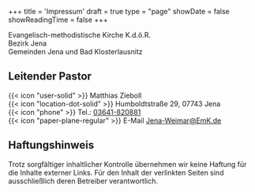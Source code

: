 +++
title = 'Impressum'
draft = true
type = "page"
showDate = false
showReadingTime = false
+++

Evangelisch-methodistische Kirche K.d.ö.R.  
Bezirk Jena  
Gemeinden Jena und Bad Klosterlausnitz

## Leitender Pastor
{{< icon "user-solid" >}} Matthias Zieboll  
{{< icon "location-dot-solid" >}} Humboldtstraße 29, 07743 Jena  
{{< icon "phone" >}} Tel.: [03641-820881](tel:03641-820881)  
{{< icon "paper-plane-regular" >}} E-Mail [Jena-Weimar@EmK.de](mailto:jena-weimar@emk.de)

## Haftungshinweis
Trotz sorgfältiger inhaltlicher Kontrolle übernehmen wir keine Haftung für die Inhalte externer Links. Für den Inhalt der verlinkten Seiten sind ausschließlich deren Betreiber verantwortlich.